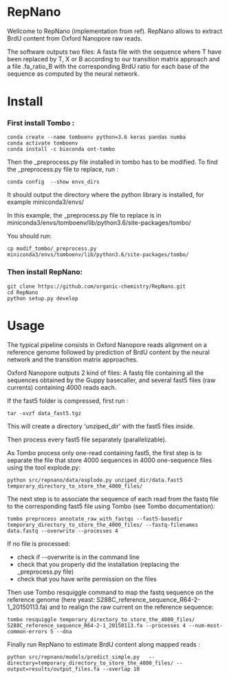 RepNano
=============================

Wellcome to RepNano (implementation from ref).
RepNano allows to extract BrdU content from Oxford Nanopore raw reads.

The software outputs two files:
A fasta file with the sequence where T have been replaced by T, X or B according
to our transition matrix approach and a file .fa_ratio_B with the corresponding
BrdU ratio for each base of the sequence as computed by the neural network. 

Install
==============================

### First install Tombo :
```
conda create --name tomboenv python=3.6 keras pandas numba
conda activate tomboenv
conda install -c bioconda ont-tombo
```

Then the _preprocess.py file installed in tombo has to be modified. To find the _preprocess.py file to replace, run :
```
conda config  --show envs_dirs
```

It should output the directory where the python library is installed, for example miniconda3/envs/

In this example, the _preprocess.py file to replace is in miniconda3/envs/tomboenv/lib/python3.6/site-packages/tombo/

You should run:
```
cp modif_tombo/_preprocess.py miniconda3/envs/tomboenv/lib/python3.6/site-packages/tombo/
```
### Then install RepNano:
```
git clone https://github.com/organic-chemistry/RepNano.git
cd RepNano
python setup.py develop
```

Usage
=============================
The typical pipeline consists in Oxford Nanopore reads alignment on a reference genome followed by prediction of BrdU content by the neural network and the transition matrix approaches. 

Oxford Nanopore outputs 2 kind of files:
A fastq file containing all the sequences obtained by the Guppy basecaller, and several fast5 files (raw currents) containing 4000 reads each.

If the fast5 folder is compressed, first run :
```
tar -xvzf data_fast5.tgz
```
This will create a directory 'unziped_dir' with the fast5 files inside.

Then process every fast5 file separately (parallelizable).

As Tombo process only one-read containing fast5, the first step is to separate the file that store 4000 sequences in 4000 one-sequence files using the tool explode.py:
```
python src/repnano/data/explode.py unziped_dir/data.fast5 temporary_directory_to_store_the_4000_files/
```
The next step is to associate the sequence of each read from the fastq file to the corresponding fast5 file using Tombo (see Tombo documentation):
```
tombo preprocess annotate_raw_with_fastqs --fast5-basedir temporary_directory_to_store_the_4000_files/ --fastq-filenames data.fastq --overwrite --processes 4
```

If no file is processed:
  - check if --overwrite is in the command line
  - check that you properly did the installation (replacing the _preprocess.py file)
  - check that you have write permission on the files


Then use Tombo resquiggle command to map the fastq sequence on the reference genome (here yeast: S288C_reference_sequence_R64-2-1_20150113.fa) and to realign the raw current on the reference sequence: 
```
tombo resquiggle temporary_directory_to_store_the_4000_files/ S288C_reference_sequence_R64-2-1_20150113.fa --processes 4 --num-most-common-errors 5 --dna
```

Finally run RepNano to estimate BrdU content along mapped reads : 
```
python src/repnano/models/predict_simple.py   --directory=temporary_directory_to_store_the_4000_files/ --output=results/output_files.fa --overlap 10
```


